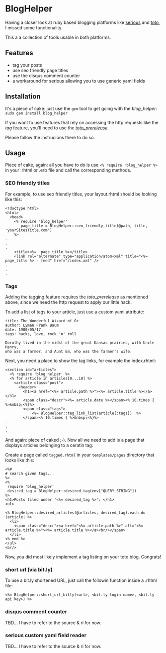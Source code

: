 # BlogHelper

Having a closer look at ruby based blogging platforms like [serious](http://github.com/colszowka/serious) and [toto](http://cloudhead.io/toto), I missed some functionality.

This a a collection of tools usable in both platforms.

## Features

- tag your posts
- use seo friendly page titles
- use the disqus comment counter
- a workaround for serious allowing you to use generic yaml fields

## Installation

It's a piece of cake: just use the `gem` tool to get going with the _blog_helper_: `sudo gem install blog_helper`

If you want to use features that rely on accessing the http requests like the _tag_ feature, you'll need to use the [_toto_prerelease_](http://github.com/5v3n/toto).

Please follow the instrucions there to do so.

## Usage

Piece of cake, again: all you have to do is use `<% require 'blog_helper'%>` in your .rhtml or .erb file and call the corresponding methods.

### SEO friendly titles
For example, to use seo friendly titles, your layout.rhtml should be looking like this:


    <!doctype html>
    <html>
      <head>
        <% require 'blog_helper'
           page_title = BlogHelper::seo_friendly_title(@path, title, 'yourSitesTitle.com')
        %>
    .
    .
    .
        <title><%=  page_title %></title>
        <link rel="alternate" type="application/atom+xml" title="<%= page_title %> - feed" href="/index.xml" />
    .
    .
    .
### Tags
Adding the tagging feature requires the _toto_prerelease_ as mentioned above, since we need the http request to apply our little hack.

To add a list of tags to your article, just use a custom yaml attribute:

    title: The Wonderful Wizard of Oz
    author: Lyman Frank Baum
    date: 1900/05/17
    tags: hacks, love, rock 'n' roll

    Dorothy lived in the midst of the great Kansas prairies, with Uncle Henry,
    who was a farmer, and Aunt Em, who was the farmer's wife.

Next, you need a place to show the tag links, for example the index.rhtml:

    <section id="articles">
      <% require 'blog_helper' %>
      <% for article in articles[0...10] %>
        <article class="post">
          <header>
            <h1><a href="<%= article.path %>"><%= article.title %></a></h1>
            <span class="descr"><%= article.date %></span><% 10.times { %>&nbsp;<%}%>
            <span class="tags">
                <%= BlogHelper::tag_link_list(article[:tags])  %>
            </span><% 10.times { %>&nbsp;<%}%>
    .
    .
    .



And again: piece of caked ;-). Now all we need to add is a page that displays articles belonging to a ceratin tag:

Create a page called `tagged.rhtml` in your `templates/pages` directory that looks like this:

    <%#
    # search given tags...
    %>
    <%
     require 'blog_helper'
     desired_tag = BlogHelper::desired_tag(env["QUERY_STRING"])
    %>
    <h1>Posts filed under '<%= desired_tag %>': </h1>
    <ul>

    <% BlogHelper::desired_articles(@articles, desired_tag).each do |article| %>
      <li>
        <span class="descr"><a href="<%= article.path %>" alt="<%= article.title %>"><%= article.title %></a><br/></span>
      </li>
    <% end %>
    </ul>
    <br/>

Now, you did most likely implement a tag listing on your toto blog. Congrats!


### short url (via bit.ly)

To use a bit.ly shortened URL, just call the followin function inside a .rhtml file:

    <%= BlogHelper::short_url_bitly(<url>, <bit.ly login name>, <bit.ly api key>) %>


### disqus comment counter

TBD... I have to refer to the source & ri for now.

### serious custom yaml field reader

TBD... I have to refer to the source & ri for now.